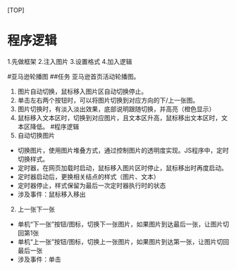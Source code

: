 [TOP]
# 程序逻辑 
1.先做框架
2.注入图片
3.设置格式
4.加入逻辑



#亚马逊轮播图
##任务
亚马逊首页活动轮播图。
1. 图片自动切换，鼠标移入图片区自动切换停止。
2. 单击左右两个按钮时，可以将图片切换到对应方向的下/上一张图。
3. 图片切换时，有淡入淡出效果，底部说明跟随切换，并高亮（橙色显示）
4. 鼠标移入文本区时，切换到对应图片，且文本区升高，鼠标移出文本区时，文本区降低。
#程序逻辑
1. 自动切换图片
- 切换图片，使用图片堆叠方式，通过控制图片的透明度实现。JS程序中，定时切换样式。
- 定时器，在网页加载时启动，鼠标移入图片区时停止，鼠标移出时再度启动。
- 定时器启动后，更换相关结点的样式（图片、文本）
- 定时器停止，样式保留为最后一次定时器执行时的状态
- 涉及事件：鼠标移入移出
2. 上一张下一张
- 单机“下一张”按钮/图标，切换下一张图片，如果图片到达最后一张，让图片切回第1张
- 单机“上一张”按钮/图标，切换上一张图片，如果图片到达第一张，让图片切回最后一张
- 涉及事件：单击